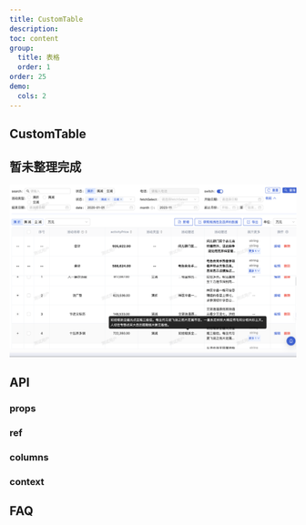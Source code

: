 ```yaml
---
title: CustomTable
description:
toc: content
group:
  title: 表格
  order: 1
order: 25
demo:
  cols: 2
---
```


## CustomTable

## 暂未整理完成

![](../../../../../public/images/crud.png)

<code src='./demo/demo1.tsx'></code>

## API

### props

### ref

### columns

### context

## FAQ
